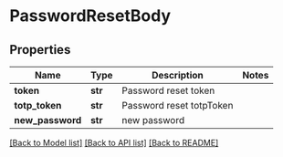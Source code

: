 # PasswordResetBody



## Properties
Name | Type | Description | Notes
------------ | ------------- | ------------- | -------------
**token** | **str** | Password reset token | 
**totp_token** | **str** | Password reset totpToken | 
**new_password** | **str** | new password | 

[[Back to Model list]](../README.md#documentation-for-models) [[Back to API list]](../README.md#documentation-for-api-endpoints) [[Back to README]](../README.md)


